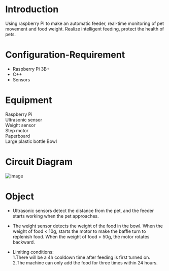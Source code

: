 # Introduction
Using raspberry PI to make an automatic feeder, real-time monitoring of pet movement and food weight. Realize intelligent feeding, protect the health of pets.

# Configuration-Requirement
* Raspberry Pi 3B+
* C++
* Sensors

# Equipment
Raspberry Pi  
Ultrasonic sensor  
Weight sensor  
Step motor  
Paperboard  
Large plastic bottle
Bowl

# Circuit Diagram
![image](https://github.com/Shujing106/realtimeEmbedded/blob/947e1cb685058c497032255ce45a63e7fd66b8ab/image/circuit%20diagram.JPG)

# Object

* Ultrasonic sensors detect the distance from the pet, and the feeder starts working when the pet approaches.
* The weight sensor detects the weight of the food in the bowl. When the weight of food < 10g, starts the motor to make the baffle turn to replenish food. When the weight of food > 50g, the motor rotates backward.

* Limiting conditions:  
   1.There will be a 4h cooldown time after feeding is first turned on.  
   2.The machine can only add the food for three times within 24 hours.
